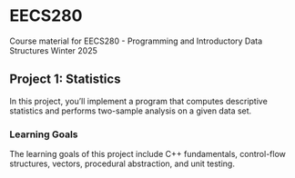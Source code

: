 # EECS280
Course material for EECS280 - Programming and Introductory Data Structures Winter 2025

## Project 1: Statistics
In this project, you’ll implement a program that computes descriptive statistics and performs two-sample analysis on a given data set.
### Learning Goals
The learning goals of this project include C++ fundamentals, control-flow structures, vectors, procedural abstraction, and unit testing. 
